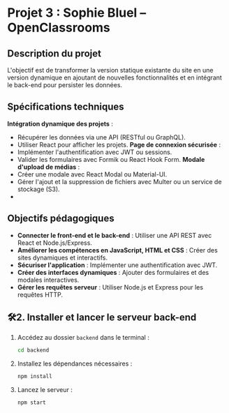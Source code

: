 
# Projet 3 : Sophie Bluel – OpenClassrooms  
## Description du projet  

L'objectif est de transformer la version statique existante du site en une version dynamique en ajoutant de nouvelles fonctionnalités et en intégrant le back-end pour persister les données.  

## Spécifications techniques
**Intégration dynamique des projets** :  
   - Récupérer les données via une API (RESTful ou GraphQL).  
   - Utiliser React pour afficher les projets.
**Page de connexion sécurisée** :  
   - Implémenter l'authentification avec JWT ou sessions.  
   - Valider les formulaires avec Formik ou React Hook Form.
**Modale d'upload de médias** :  
   - Créer une modale avec React Modal ou Material-UI.  
   - Gérer l'ajout et la suppression de fichiers avec Multer ou un service de stockage (S3).
   - 
## Objectifs pédagogiques
- **Connecter le front-end et le back-end** : Utiliser une API REST avec React et Node.js/Express.
- **Améliorer les compétences en JavaScript, HTML et CSS** : Créer des sites dynamiques et interactifs.
- **Sécuriser l'application** : Implémenter une authentification avec JWT.
- **Créer des interfaces dynamiques** : Ajouter des formulaires et des modales interactives.
- **Gérer les requêtes serveur** : Utiliser Node.js et Express pour les requêtes HTTP.

## 🛠️2. Installer et lancer le serveur back-end  
1. Accédez au dossier `backend` dans le terminal :  
   ```bash
   cd backend
   ```
2. Installez les dépendances nécessaires :  
   ```bash
   npm install
   ```
3. Lancez le serveur :  
   ```bash
   npm start
   ```
